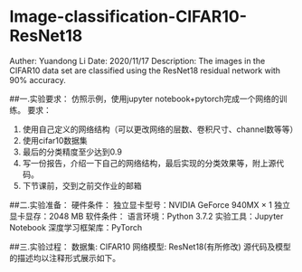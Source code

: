 # Image-classification-CIFAR10-ResNet18

Auther: Yuandong Li
Date: 2020/11/17
Description: The images in the CIFAR10 data set are classified using the ResNet18 residual network with 90% accuracy.

##一.实验要求：
仿照示例，使用jupyter notebook+pytorch完成一个网络的训练。 要求：
1. 使用自己定义的网络结构（可以更改网络的层数、卷积尺寸、channel数等等）
2. 使用cifar10数据集
3. 最后的分类精度至少达到0.9
4. 写一份报告，介绍一下自己的网络结构，最后实现的分类效果等，附上源代码。
5. 下节课前，交到之前交作业的邮箱

##二.实验准备：
硬件条件：
独立显卡型号：NVIDIA GeForce 940MX × 1
独立显卡显存：2048 MB
软件条件：
语言环境：Python 3.7.2
实验工具：Jupyter Notebook
深度学习框架库：PyTorch

##三.实验过程：
数据集: CIFAR10
网络模型: ResNet18(有所修改)
源代码及模型的描述均以注释形式展示如下。
